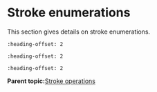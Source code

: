 # Stroke enumerations

This section gives details on stroke enumerations.


```{include} ../topics/vg_lite_cap_style_t_enumeration.md
:heading-offset: 2
```

```{include} ../topics/vg_lite_draw_path_type_t_enumeration.md
:heading-offset: 2
```

```{include} ../topics/vg_lite_join_style_t_enumeration.md
:heading-offset: 2
```

**Parent topic:**[Stroke operations](../topics/stroke_operations.md)

